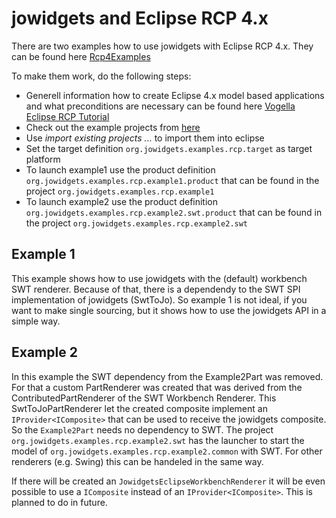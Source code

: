 # jowidgets and Eclipse RCP 4.x #

There are two examples how to use jowidgets with Eclipse RCP 4.x. They can be found here [Rcp4Examples](http://code.google.com/p/jo-widgets/source/browse/#svn%2Ftrunk%2Frcp%2Fexamples)

To make them work, do the following steps:

  * Generell information how to create Eclipse 4.x model based applications and what preconditions are necessary can be found here [Vogella Eclipse RCP Tutorial](http://www.vogella.com/articles/EclipseRCP/article.html)
  * Check out the example projects from [here](http://code.google.com/p/jo-widgets/source/browse/#svn%2Ftrunk%2Frcp%2Fexamples)
  * Use _import existing projects ..._ to import them into eclipse
  * Set the target definition `org.jowidgets.examples.rcp.target` as target platform
  * To launch example1 use the product definition `org.jowidgets.examples.rcp.example1.product` that can be found in the project `org.jowidgets.examples.rcp.example1`
  * To launch example2 use the product definition `org.jowidgets.examples.rcp.example2.swt.product` that can be found in the project `org.jowidgets.examples.rcp.example2.swt`

## Example 1 ##

This example shows how to use jowidgets with the (default) workbench SWT renderer. Because of that, there is a dependendy to the SWT SPI implementation of jowidgets (SwtToJo). So example 1 is not ideal, if you want to make single sourcing, but it shows how to use the jowidgets API in a simple way.

## Example 2 ##

In this example the SWT dependency from the Example2Part was removed. For that a custom PartRenderer was created that was derived from the ContributedPartRenderer of the SWT Workbench Renderer. This SwtToJoPartRenderer let the created composite implement an `IProvider<IComposite>` that can be used to receive the jowidgets composite. So the `Example2Part` needs no dependency to SWT. The project `org.jowidgets.examples.rcp.example2.swt` has the launcher to start the model of `org.jowidgets.examples.rcp.example2.common` with SWT. For other renderers (e.g. Swing) this can be handeled in the same way.

If there will be created an `JowidgetsEclipseWorkbenchRenderer` it will be even possible to use a `IComposite` instead of an `IProvider<IComposite>`. This is planned to do in future.